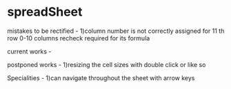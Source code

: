# spreadSheet

mistakes to be rectified -
1)column number is not correctly assigned for 11 th row 0-10 columns recheck required for its formula

current works -


postponed works - 
1)resizing the cell sizes with double click or like so 

Specialities -
1)can navigate throughout the sheet with arrow keys